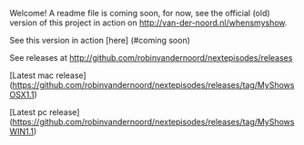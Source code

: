 Welcome! A readme file is coming soon, for now, see the official (old) version of this project in action on http://van-der-noord.nl/whensmyshow.

See this version in action [here] (#coming soon)

See releases at http://github.com/robinvandernoord/nextepisodes/releases

[Latest mac release] (https://github.com/robinvandernoord/nextepisodes/releases/tag/MyShowsOSX1.1)

[Latest pc release] (https://github.com/robinvandernoord/nextepisodes/releases/tag/MyShowsWIN1.1)
